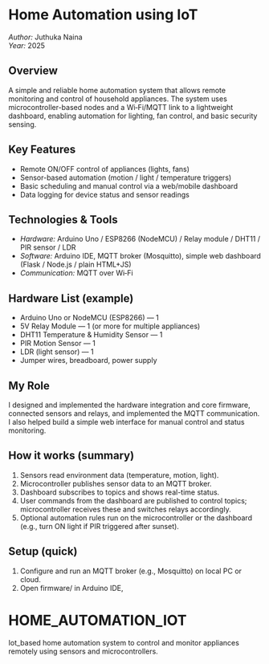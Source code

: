 # Home Automation using IoT

*Author:* Juthuka Naina  
*Year:* 2025

## Overview
A simple and reliable home automation system that allows remote monitoring and control of household appliances. The system uses microcontroller-based nodes and a Wi‑Fi/MQTT link to a lightweight dashboard, enabling automation for lighting, fan control, and basic security sensing.

## Key Features
- Remote ON/OFF control of appliances (lights, fans)  
- Sensor-based automation (motion / light / temperature triggers)  
- Basic scheduling and manual control via a web/mobile dashboard  
- Data logging for device status and sensor readings

## Technologies & Tools
- *Hardware:* Arduino Uno / ESP8266 (NodeMCU) / Relay module / DHT11 / PIR sensor / LDR  
- *Software:* Arduino IDE, MQTT broker (Mosquitto), simple web dashboard (Flask / Node.js / plain HTML+JS)  
- *Communication:* MQTT over Wi‑Fi

## Hardware List (example)
- Arduino Uno or NodeMCU (ESP8266) — 1  
- 5V Relay Module — 1 (or more for multiple appliances)  
- DHT11 Temperature & Humidity Sensor — 1  
- PIR Motion Sensor — 1  
- LDR (light sensor) — 1  
- Jumper wires, breadboard, power supply

## My Role
I designed and implemented the hardware integration and core firmware, connected sensors and relays, and implemented the MQTT communication. I also helped build a simple web interface for manual control and status monitoring.

## How it works (summary)
1. Sensors read environment data (temperature, motion, light).  
2. Microcontroller publishes sensor data to an MQTT broker.  
3. Dashboard subscribes to topics and shows real-time status.  
4. User commands from the dashboard are published to control topics; microcontroller receives these and switches relays accordingly.  
5. Optional automation rules run on the microcontroller or the dashboard (e.g., turn ON light if PIR triggered after sunset).

## Setup (quick)
1. Configure and run an MQTT broker (e.g., Mosquitto) on local PC or cloud.  
2. Open firmware/ in Arduino IDE,
# HOME_AUTOMATION_IOT
Iot_based home automation system to control and monitor appliances remotely using sensors and microcontrollers.
